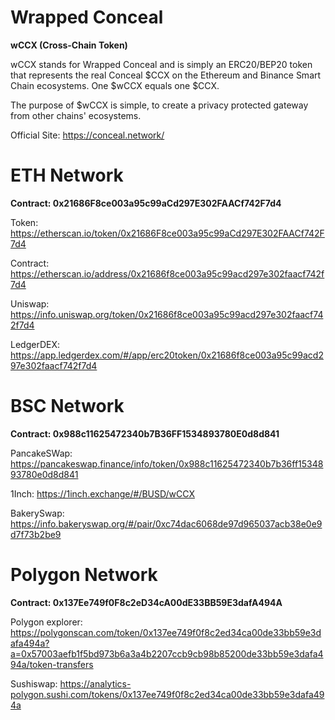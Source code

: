 # Wrapped Conceal


**wCCX (Cross-Chain Token)**

wCCX stands for Wrapped Conceal and is simply an ERC20/BEP20 token that represents the real Conceal $CCX on the Ethereum and Binance Smart Chain ecosystems. One $wCCX equals one $CCX.

The purpose of $wCCX is simple, to create a privacy protected gateway from other chains' ecosystems.

Official Site: https://conceal.network/ 


# ETH Network

**Contract: 0x21686F8ce003a95c99aCd297E302FAACf742F7d4**

Token: https://etherscan.io/token/0x21686F8ce003a95c99aCd297E302FAACf742F7d4

Contract: https://etherscan.io/address/0x21686f8ce003a95c99acd297e302faacf742f7d4

Uniswap: https://info.uniswap.org/token/0x21686f8ce003a95c99acd297e302faacf742f7d4

LedgerDEX: https://app.ledgerdex.com/#/app/erc20token/0x21686f8ce003a95c99acd297e302faacf742f7d4


# BSC Network

**Contract: 0x988c11625472340b7B36FF1534893780E0d8d841**

PancakeSWap: https://pancakeswap.finance/info/token/0x988c11625472340b7b36ff1534893780e0d8d841

1Inch: https://1inch.exchange/#/BUSD/wCCX

BakerySwap: https://info.bakeryswap.org/#/pair/0xc74dac6068de97d965037acb38e0e9d7f73b2be9


# Polygon Network

**Contract: 0x137Ee749f0F8c2eD34cA00dE33BB59E3dafA494A**

Polygon explorer: https://polygonscan.com/token/0x137ee749f0f8c2ed34ca00de33bb59e3dafa494a?a=0x57003aefb1f5bd973b6a3a4b2207ccb9cb98b85200de33bb59e3dafa494a/token-transfers

Sushiswap: https://analytics-polygon.sushi.com/tokens/0x137ee749f0f8c2ed34ca00de33bb59e3dafa494a

